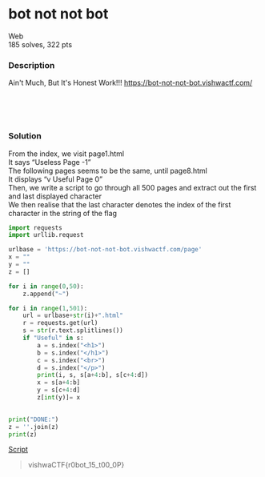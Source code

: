 # bot not not bot

Web<br/>
185 solves, 322 pts<br/>

### Description
Ain't Much, But It's Honest Work!!! https://bot-not-not-bot.vishwactf.com/

<br/><br/><br/>

### Solution
From the index, we visit page1.html<br/>
It says “Useless Page -1”<br/>
The following pages seems to be the same, until page8.html<br/>
It displays “v Useful Page 0”<br/>
Then, we write a script to go through all 500 pages and extract out the first and last displayed character<br/>
We then realise that the last character denotes the index of the first character in the string of the flag<br/>
````Python
import requests
import urllib.request

urlbase = 'https://bot-not-not-bot.vishwactf.com/page'
x = ""
y = ""
z = []

for i in range(0,50):
    z.append("~")

for i in range(1,501):
    url = urlbase+str(i)+".html"
    r = requests.get(url)
    s = str(r.text.splitlines())
    if "Useful" in s:
        a = s.index("<h1>")
        b = s.index("</h1>")
        c = s.index("<br>")
        d = s.index("</p>")
        print(i, s, s[a+4:b], s[c+4:d])
        x = s[a+4:b]
        y = s[c+4:d]
        z[int(y)]= x
        

print("DONE:")
z = ''.join(z)
print(z)
````
[Script](Assets/notbot.py)
<br/>
> vishwaCTF{r0bot_15_t00_0P}